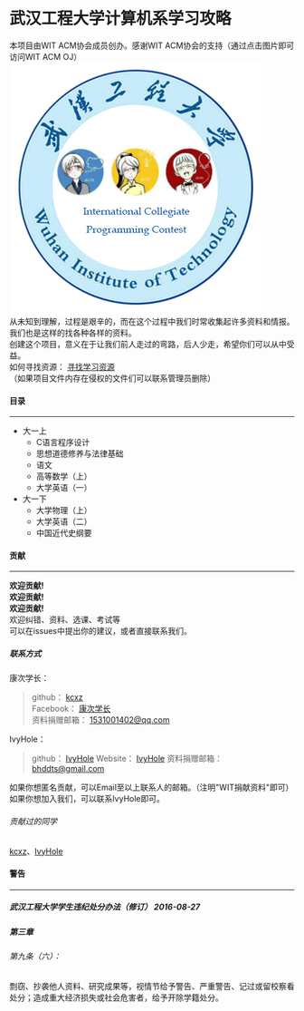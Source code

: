 # 武汉工程大学计算机系学习攻略

本项目由WIT ACM协会成员创办。感谢WIT ACM协会的支持（通过点击图片即可访问WIT ACM OJ）    
[![](/img/WITACM.png)](http://witacm.com/ "WIT ACM logo2")    
从未知到理解，过程是艰辛的，而在这个过程中我们时常收集起许多资料和情报。    
我们也是这样的找各种各样的资料。    
创建这个项目，意义在于让我们前人走过的弯路，后人少走，希望你们可以从中受益。    
如何寻找资源： [寻找学习资源](https://raw.githubusercontent.com/IvyHole/WITCL/master/%E5%AF%BB%E6%89%BE%E5%AD%A6%E4%B9%A0%E8%B5%84%E6%BA%90.docx "寻找学习资源")  
（如果项目文件内存在侵权的文件们可以联系管理员删除）    
#### 目录
***
+ 大一上
    + C语言程序设计
    + 思想道德修养与法律基础
    + 语文
    + 高等数学（上）
    + 大学英语（一）
+ 大一下
    + 大学物理（上）
    + 大学英语（二）
    + 中国近代史纲要

#### 贡献
***
****欢迎贡献!****  
****欢迎贡献!****  
****欢迎贡献!****  
欢迎纠错、资料、选课、考试等    
可以在issues中提出你的建议，或者直接联系我们。    

##### 联系方式
康次学长：
>github： [kcxz](https://github.com/kcxz "kcxz")  
>Facebook： [康次学长](https://www.facebook.com/xiao.kang.5209 "kcxz")  
>资料捐赠邮箱： 1531001402@qq.com  
        
IvyHole：
>github： [IvyHole](https://github.com/IvyHole "IvyHole")
>Website： [IvyHole](https://ivyhole.com "IvyHole")
>资料捐赠邮箱： bhddts@gmail.com

如果你想匿名贡献，可以Email至以上联系人的邮箱。（注明"WIT捐献资料"即可）    
如果你想加入我们，可以联系IvyHole即可。    

###### 贡献过的同学
[kcxz](https://github.com/kcxz "kcxz")、[IvyHole](https://github.com/IvyHole "IvyHole")

#### 警告
***
##### 武汉工程大学学生违纪处分办法（修订）    2016-08-27
##### 第三章 
###### 第九条（六）：  
 剽窃、抄袭他人资料、研究成果等，视情节给予警告、严重警告、记过或留校察看处分；造成重大经济损失或社会危害者，给予开除学籍处分。
